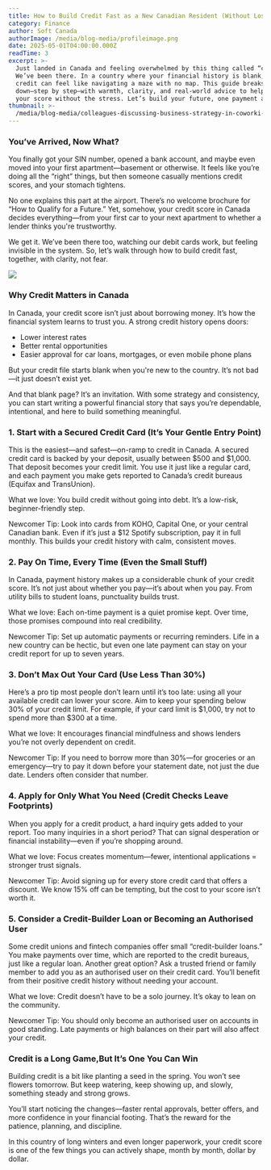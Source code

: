 ```yaml
---
title: How to Build Credit Fast as a New Canadian Resident (Without Losing Your Mind)
category: Finance
author: Soft Canada
authorImage: /media/blog-media/profileimage.png
date: 2025-05-01T04:00:00.000Z
readTime: 3
excerpt: >-
  Just landed in Canada and feeling overwhelmed by this thing called “credit”?
  We’ve been there. In a country where your financial history is blank, building
  credit can feel like navigating a maze with no map. This guide breaks it
  down—step by step—with warmth, clarity, and real-world advice to help you grow
  your score without the stress. Let’s build your future, one payment at a time.
thumbnail: >-
  /media/blog-media/colleagues-discussing-business-strategy-in-coworki-2025-02-12-04-27-27-utc.jpg
---
```


### You’ve Arrived, Now What?

You finally got your SIN number, opened a bank account, and maybe even moved into your first apartment—basement or otherwise. It feels like you’re doing all the “right” things, but then someone casually mentions credit scores, and your stomach tightens.

No one explains this part at the airport. There’s no welcome brochure for “How to Qualify for a Future.” Yet, somehow, your credit score in Canada decides everything—from your first car to your next apartment to whether a lender thinks you're trustworthy.

We get it. We’ve been there too, watching our debit cards work, but feeling invisible in the system. So, let’s walk through how to build credit fast, together, with clarity, not fear.

![](/media/blog-media/colleagues-discussing-business-strategy-in-coworki-2025-02-12-04-27-27-utc.jpg)

### Why Credit Matters in Canada

In Canada, your credit score isn’t just about borrowing money. It’s how the financial system learns to trust you. A strong credit history opens doors:

* Lower interest rates 
* Better rental opportunities 
* Easier approval for car loans, mortgages, or even mobile phone plans 

But your credit file starts blank when you're new to the country. It’s not bad—it just doesn’t exist yet.

And that blank page? It’s an invitation. With some strategy and consistency, you can start writing a powerful financial story that says you’re dependable, intentional, and here to build something meaningful.

### 1. Start with a Secured Credit Card (It’s Your Gentle Entry Point)

This is the easiest—and safest—on-ramp to credit in Canada. A secured credit card is backed by your deposit, usually between $500 and $1,000. That deposit becomes your credit limit. You use it just like a regular card, and each payment you make gets reported to Canada’s credit bureaus (Equifax and TransUnion).

What we love: You build credit without going into debt. It’s a low-risk, beginner-friendly step.

Newcomer Tip:
 Look into cards from KOHO, Capital One, or your central Canadian bank. Even if it’s just a $12 Spotify subscription, pay it in full monthly. This builds your credit history with calm, consistent moves.

### 2. Pay On Time, Every Time (Even the Small Stuff)

In Canada, payment history makes up a considerable chunk of your credit score. It’s not just about whether you pay—it’s about when you pay. From utility bills to student loans, punctuality builds trust.

What we love: Each on-time payment is a quiet promise kept. Over time, those promises compound into real credibility.

Newcomer Tip:
 Set up automatic payments or recurring reminders. Life in a new country can be hectic, but even one late payment can stay on your credit report for up to seven years.

### 3. Don’t Max Out Your Card (Use Less Than 30%)

Here’s a pro tip most people don’t learn until it’s too late: using all your available credit can lower your score. Aim to keep your spending below 30% of your credit limit. For example, if your card limit is $1,000, try not to spend more than $300 at a time.

What we love: It encourages financial mindfulness and shows lenders you’re not overly dependent on credit.

Newcomer Tip:
 If you need to borrow more than 30%—for groceries or an emergency—try to pay it down before your statement date, not just the due date. Lenders often consider that number.

### 4. Apply for Only What You Need (Credit Checks Leave Footprints)

When you apply for a credit product, a hard inquiry gets added to your report. Too many inquiries in a short period? That can signal desperation or financial instability—even if you’re shopping around.

What we love: Focus creates momentum—fewer, intentional applications = stronger trust signals.

Newcomer Tip:
 Avoid signing up for every store credit card that offers a discount. We know 15% off can be tempting, but the cost to your score isn’t worth it.

### 5. Consider a Credit-Builder Loan or Becoming an Authorised User

Some credit unions and fintech companies offer small “credit-builder loans.” You make payments over time, which are reported to the credit bureaus, just like a regular loan. Another great option? Ask a trusted friend or family member to add you as an authorised user on their credit card. You’ll benefit from their positive credit history without needing your account.

What we love: Credit doesn’t have to be a solo journey. It’s okay to lean on the community.

Newcomer Tip:
 You should only become an authorised user on accounts in good standing. Late payments or high balances on their part will also affect your credit.

### Credit is a Long Game,But It’s One You Can Win

Building credit is a bit like planting a seed in the spring. You won’t see flowers tomorrow. But keep watering, keep showing up, and slowly, something steady and strong grows.

You’ll start noticing the changes—faster rental approvals, better offers, and more confidence in your financial footing. That’s the reward for the patience, planning, and discipline.

In this country of long winters and even longer paperwork, your credit score is one of the few things you can actively shape, month by month, dollar by dollar.

 

